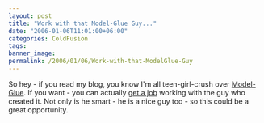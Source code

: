 ```yaml
---
layout: post
title: "Work with that Model-Glue Guy..."
date: "2006-01-06T11:01:00+06:00"
categories: ColdFusion 
tags: 
banner_image: 
permalink: /2006/01/06/Work-with-that-ModelGlue-Guy
---
```


So hey - if you read my blog, you know I'm all teen-girl-crush over <a href="http://www.model-glue.com">Model-Glue</a>. If you want - you can actually <a href="http://clearsoftware.net/index.cfm?mode=entry&entry=A04826B0-E081-2BAC-695DDA41C15CE831">get a job</a> working with the guy who created it. Not only is he smart - he is a nice guy too - so this could be a great opportunity.